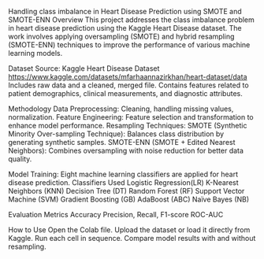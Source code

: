 Handling class imbalance in Heart Disease Prediction using SMOTE and SMOTE-ENN
Overview
This project addresses the class imbalance problem in heart disease prediction using the Kaggle Heart Disease dataset. The work involves applying oversampling (SMOTE) and hybrid resampling (SMOTE-ENN) techniques to improve the performance of various machine learning models.

Dataset
Source: Kaggle Heart Disease Dataset https://www.kaggle.com/datasets/mfarhaannazirkhan/heart-dataset/data
Includes raw data and a cleaned, merged file.
Contains features related to patient demographics, clinical measurements, and diagnostic attributes.

Methodology
Data Preprocessing: Cleaning, handling missing values, normalization.
Feature Engineering: Feature selection and transformation to enhance model performance.
Resampling Techniques: SMOTE (Synthetic Minority Over-sampling Technique): Balances class distribution by generating synthetic samples.
SMOTE-ENN (SMOTE + Edited Nearest Neighbors): Combines oversampling with noise reduction for better data quality.

Model Training: Eight machine learning classifiers are applied for heart disease prediction.
Classifiers Used
Logistic Regression(LR)
K-Nearest Neighbors (KNN)
Decision Tree (DT)
Random Forest (RF)
Support Vector Machine (SVM)
Gradient Boosting (GB)
AdaBoost (ABC)
Naïve Bayes (NB)

Evaluation Metrics
Accuracy
Precision, Recall, F1-score
ROC-AUC

How to Use
Open the Colab file.
Upload the dataset or load it directly from Kaggle.
Run each cell in sequence.
Compare model results with and without resampling.

